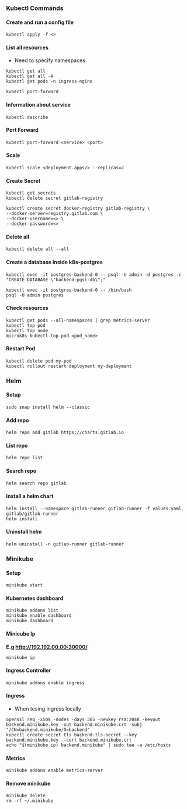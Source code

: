 ### Kubectl Commands

#### Create and run a config file

```
kubectl apply -f <>
```

#### List all resources

- Need to specify namespaces

```
kubectl get all
kubectl get all -A
kubectl get pods -n ingress-nginx
```

```
kubectl port-forward
```

#### Information about service

```
kubectl describe
```

#### Port Forward

```
kubectl port-forward <service> <port>
```

#### Scale

```
kubectl scale <deployment.apps/> --replicas=2
```

#### Create Secret

```
kubectl get secrets
kubectl delete secret gitlab-registry

kubectl create secret docker-registry gitlab-registry \
--docker-server=registry.gitlab.com \
--docker-username=<> \
--docker-password=<>
```

#### Delete all

```
kubectl delete all --all
```

#### Create a database inside k8s-postgres

```
kubectl exec -it postgres-backend-0 -- psql -U admin -d postgres -c "CREATE DATABASE \"backend-pqsl-db\";"

kubectl exec -it postgres-backend-0 -- /bin/bash
psql -U admin postgres
```

#### Check resources

```
kubectl get pods --all-namespaces | grep metrics-server
kubectl top pod
kubectl top node
microk8s kubectl top pod <pod_name>
```

#### Restart Pod

```
kubectl delete pod my-pod
kubectl rollout restart deployment my-deployment
```

### Helm

#### Setup

```
sudo snap install helm --classic
```

#### Add repo

```
helm repo add gitlab https://charts.gitlab.io
```

#### List repo

```
helm repo list
```

#### Search repo

```
helm search repo gitlab
```

#### Install a helm chart

```
helm install --namespace gitlab-runner gitlab-runner -f values.yaml gitlab/gitlab-runner
helm install
```

#### Uninstall helm

```
helm uninstall -n gitlab-runner gitlab-runner
```

### Minikube

#### Setup

```
minikube start
```

#### Kubernetes dashboard

```
minikube addons list
minikube enable dashboard
minikube dashboard
```

#### Minicube Ip

**E.g http://192.192.00.00:30000/**

```
minikube ip
```

#### Ingress Controller

```
minikube addons enable ingress
```

#### Ingress

- When tesing ingress locally

```
openssl req -x509 -nodes -days 365 -newkey rsa:2048 -keyout backend.minikube.key -out backend.minikube.crt -subj "/CN=backend.minikube/O=backend"
kubectl create secret tls backend-tls-secret --key backend.minikube.key --cert backend.minikube.crt
echo "$(minikube ip) backend.minikube" | sudo tee -a /etc/hosts
```

#### Metrics

```
minikube addons enable metrics-server
```

#### Remove minikube

```
minikube delete
rm -rf ~/.minikube
```
